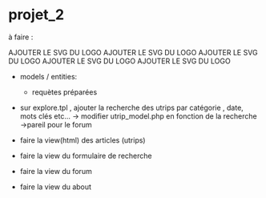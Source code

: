 # projet_2


<!--     /\
       / ! \
      /  !  \
     /   !   \
    /         \
   /_____!____ \

-->


à faire :

AJOUTER LE SVG DU LOGO
AJOUTER LE SVG DU LOGO
AJOUTER LE SVG DU LOGO
AJOUTER LE SVG DU LOGO
AJOUTER LE SVG DU LOGO

- models / entities:
  - requètes préparées 

- sur explore.tpl , ajouter la recherche des utrips par catégorie , date, mots clés etc...
  -> modifier utrip_model.php en fonction de la recherche
  ->pareil pour le forum

- faire la view(html) des articles (utrips)
- faire la view du formulaire de recherche
- faire la view du forum
- faire la view du about
